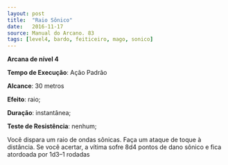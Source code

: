 ```yaml
---
layout: post
title:  "Raio Sônico"
date:   2016-11-17
source: Manual do Arcano. 83
tags: [level4, bardo, feiticeiro, mago, sonico]
---
```


**Arcana de nível 4**

**Tempo de Execução**: Ação Padrão

**Alcance**: 30 metros

**Efeito**:  raio;

**Duração**: instantânea;

**Teste de Resistência**: nenhum;

Você dispara um raio de ondas sônicas. Faça um ataque de toque à distância. 
Se você acertar, a vítima sofre 8d4 pontos de dano sônico e fica atordoada por 
1d3–1 rodadas